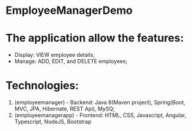 # EmployeeManagerDemo
# The application allow the features: 
   - Display: VIEW employee details;
   - Manage: ADD, EDIT, and DELETE employees;
# Technologies:
  1. (employeemanager) - Backend: Java 8(Maven project), Spring(Boot, MVC, JPA, Hibernate, REST Api), MySQ;
  2. (employeemanagerapp) - Frontend: HTML, CSS, Javascript, Angular, Typescript, NodeJS, Bootstrap

